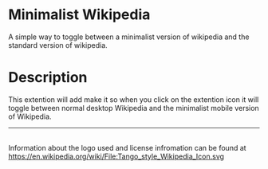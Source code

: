 # Minimalist Wikipedia
A simple way to toggle between a minimalist version of wikipedia and the standard version of wikipedia.

# Description
This extention will add make it so when you click on the extention icon it will toggle between normal desktop Wikipedia and the minimalist mobile version of Wikipedia.
<br><hr><br>
Information about the logo used and license infromation can be found at https://en.wikipedia.org/wiki/File:Tango_style_Wikipedia_Icon.svg
